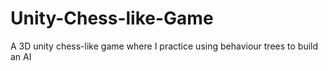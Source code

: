# Unity-Chess-like-Game
A 3D unity chess-like game where I practice using behaviour trees to build an AI
